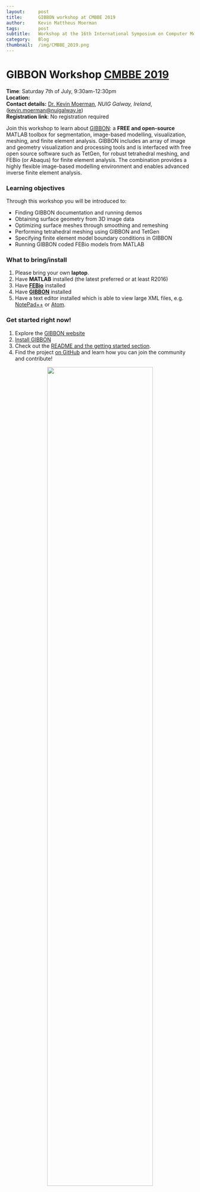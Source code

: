 ```yaml
---
layout:     post
title:      GIBBON workshop at CMBBE 2019
author:     Kevin Mattheus Moerman
tags: 	    post
subtitle:   Workshop at the 16th International Symposium on Computer Methods in Biomechanics and Biomedical Engineering
category:   Blog
thumbnail:  /img/CMBBE_2019.png
---
```


# GIBBON Workshop [CMBBE 2019](https://cmbbe2019.com)
**Time**: Saturday 7th of July, 9:30am-12:30pm    
**Location:**  
**Contact details:** [Dr. Kevin Moerman](https://kevinmoerman.org/), _NUIG Galway, Ireland_, ([kevin.moerman@nuigalway.ie](mailto:kevin.moerman@nuigalway.ie))    
**Registration link**: No registration required

Join this workshop to learn about [GIBBON](https://www.gibboncode.org): a **FREE and open-source** MATLAB toolbox for segmentation, image-based modelling, visualization, meshing, and finite element analysis. GIBBON includes an array of image and geometry visualization and processing tools and is interfaced with free open source software such as TetGen, for robust tetrahedral meshing, and FEBio (or Abaqus) for finite element analysis. The combination provides a highly flexible image-based modelling environment and enables advanced inverse finite element analysis.

### Learning objectives
Through this workshop you will be introduced to:
* Finding GIBBON documentation and running demos
* Obtaining surface geometry from 3D image data
* Optimizing surface meshes through smoothing and remeshing
* Performing tetrahedral meshing using GIBBON and TetGen
* Specifying finite element model boundary conditions in GIBBON
* Running GIBBON coded FEBio models from MATLAB

### What to bring/install
1) Please bring your own **laptop**.    
2) Have **MATLAB** installed (the latest preferred or at least R2016)    
3) Have [**FEBio**](https://febio.org/) installed    
4) Have [**GIBBON**](https://www.gibboncode.org/Installation/) installed    
5) Have a text editor installed which is able to view large XML files, e.g. [NotePad++](https://notepad-plus-plus.org/) or [Atom](https://atom.io/).   

### Get started right now!
1. Explore the [GIBBON website](https://www.gibboncode.org/)
2. [Install GIBBON](https://www.gibboncode.org/Installation/)
3. Check out the [README and the getting started section](https://github.com/gibbonCode/GIBBON/blob/master/README.md#Start).
4. Find the project [on GitHub](https://github.com/gibbonCode/GIBBON) and learn how you can join the community and contribute!

<div>
<center>
 <img src="https://www.gibboncode.org/html/GIBBON_overview.jpg" alt="" style="width:75%;">
 </center>
</div>
